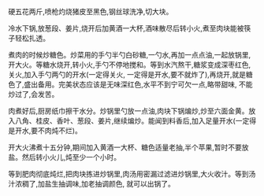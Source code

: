 
硬五花两斤,喷枪灼烧猪皮至黑色,钢丝球洗净,切大块。

冷水下锅,放葱段、姜片,烧开后加黄酒一大杯,酒味散尽后转小火,煮至肉块能被筷子轻松扎透。

煮肉的时候炒糖色。炒菜用的手勺半勺白砂糖,一勺水,再加一点点油,一起放锅里, 开大火。等糖水烧开,转小火,手勺不停地搅和。等到水汽熬干,糖浆变成深枣红色, 关火,加入手勺两勺的开水(一定得关火, 一定得是开水,要不就炸了),再烧开,就是糖色了,盛出备用。完美状态应该是无味深红色,水平不到宁可欠一点,略带甜味, 不能炒过了,会发苦。

肉煮好后,厨房纸巾擦干水分。炒锅里勺放一点油,肉块下锅煸炒,炒至六面金黄。放入八角、桂皮、香叶、葱段、姜片,继续煸炒。能闻到料香后,加入足量开水(一定得是开水,要不肉炖不烂)。

开大火沸煮十五分钟,期间加入黄酒一大杯、糖色适量老抽,半个苹果,暂时不要放盐。然后转小火儿,炖至少一个小时。

等到肥肉彻底炖烂,把肉块拣进炒锅里,肉汤用密漏过滤进炒锅里,大火收汁。等到汤汁浓稠了,加盐生抽调味,加老抽调颜色, 就可以出锅了。